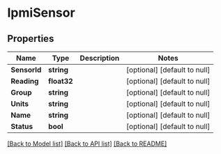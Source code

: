 # IpmiSensor

## Properties
Name | Type | Description | Notes
------------ | ------------- | ------------- | -------------
**SensorId** | **string** |  | [optional] [default to null]
**Reading** | **float32** |  | [optional] [default to null]
**Group** | **string** |  | [optional] [default to null]
**Units** | **string** |  | [optional] [default to null]
**Name** | **string** |  | [optional] [default to null]
**Status** | **bool** |  | [optional] [default to null]

[[Back to Model list]](../README.md#documentation-for-models) [[Back to API list]](../README.md#documentation-for-api-endpoints) [[Back to README]](../README.md)


